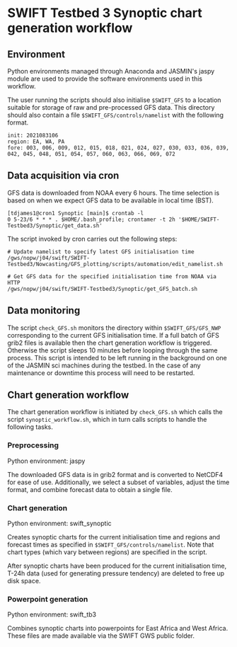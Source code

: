 # SWIFT Testbed 3 Synoptic chart generation workflow

## Environment

Python environments managed through Anaconda and JASMIN's jaspy module
are used to provide the software environments used in this workflow.

The user running the scripts should also initialise `$SWIFT_GFS` to a
location suitable for storage of raw and pre-processed GFS data.  This
directory should also contain a file `$SWIFT_GFS/controls/namelist`
with the following format.

```
init: 2021083106
region: EA, WA, PA
fore: 003, 006, 009, 012, 015, 018, 021, 024, 027, 030, 033, 036, 039, 042, 045, 048, 051, 054, 057, 060, 063, 066, 069, 072
```

## Data acquisition via cron

GFS data is downloaded from NOAA every 6 hours.  The time selection is
based on when we expect GFS data to be available in local time (BST).

```{bash}
[tdjames1@cron1 Synoptic [main]$ crontab -l
0 5-23/6 * * * . $HOME/.bash_profile; crontamer -t 2h '$HOME/SWIFT-Testbed3/Synoptic/get_data.sh'
```

The script invoked by cron carries out the following steps:

```
# Update namelist to specify latest GFS initialisation time
/gws/nopw/j04/swift/SWIFT-Testbed3/Nowcasting/GFS_plotting/scripts/automation/edit_namelist.sh

# Get GFS data for the specified initialisation time from NOAA via HTTP
/gws/nopw/j04/swift/SWIFT-Testbed3/Synoptic/get_GFS_batch.sh
```

## Data monitoring

The script `check_GFS.sh` monitors the directory within
`$SWIFT_GFS/GFS_NWP` corresponding to the current GFS initialisation
time.  If a full batch of GFS grib2 files is available then the chart
generation workflow is triggered.  Otherwise the script sleeps 10
minutes before looping through the same process.  This script is
intended to be left running in the background on one of the JASMIN sci
machines during the testbed.  In the case of any maintenance or
downtime this process will need to be restarted.

## Chart generation workflow

The chart generation workflow is initiated by `check_GFS.sh` which
calls the script `synoptic_workflow.sh`, which in turn calls scripts
to handle the following tasks.

### Preprocessing

Python environment: jaspy

The downloaded GFS data is in grib2 format and is converted to NetCDF4
for ease of use.  Additionally, we select a subset of variables,
adjust the time format, and combine forecast data to obtain a single
file.

### Chart generation

Python environment: swift_synoptic

Creates synoptic charts for the current initialisation time and
regions and forecast times as specified in
`$SWIFT_GFS/controls/namelist`.  Note that chart types (which vary
between regions) are specified in the script.

After synoptic charts have been produced for the current
initialisation time, T-24h data (used for generating pressure
tendency) are deleted to free up disk space.

### Powerpoint generation

Python environment: swift_tb3

Combines synoptic charts into powerpoints for East Africa and West
Africa.  These files are made available via the SWIFT GWS public
folder.
